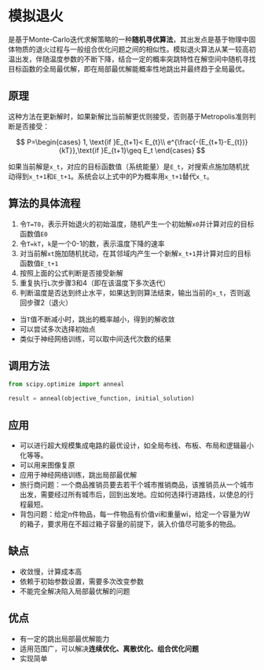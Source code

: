 # 模拟退火
是基于Monte-Carlo迭代求解策略的一种**随机寻优算法**，其出发点是基于物理中固体物质的退火过程与一般组合优化问题之间的相似性。模拟退火算法从某一较高初温出发，伴随温度参数的不断下降，结合一定的概率突跳特性在解空间中随机寻找目标函数的全局最优解，即在局部最优解能概率性地跳出并最终趋于全局最优。

## 原理
这种方法在更新解时，如果新解比当前解更优则接受，否则基于Metropolis准则判断是否接受：

$$
P=\begin{cases}
    1, \text{if }E_{t+1}< E_{t}\\
    e^{\frac{-(E_{t+1}-E_{t})}{kT}},\text{if }E_{t+1}\geq E_t
\end{cases}
$$

如果当前解是`x_t`，对应的目标函数值（系统能量）是`E_t`，对搜索点施加随机扰动得到`x_t+1`和`E_t+1`。系统会以上式中的P为概率用`x_t+1`替代`x_t`。

## 算法的具体流程
1. 令`T=T0`，表示开始退火的初始温度，随机产生一个初始解`x0`并计算对应的目标函数值`E0`
2. 令`T=kT`，`k`是一个0-1的数，表示温度下降的速率
3. 对当前解`xt`施加随机扰动，在其邻域内产生一个新解`x_t+1`并计算对应的目标函数值`E_t+1`
4. 按照上面的公式判断是否接受新解
5. 重复执行`L`次步骤3和4（即在该温度下多次迭代）
6. 判断温度是否达到终止水平，如果达到则算法结束，输出当前的`x_t`，否则返回步骤2（退火）

- 当`T`值不断减小时，跳出的概率越小，得到的解收敛
- 可以尝试多次选择初始点
- 类似于神经网络训练，可以取中间迭代次数的结果

## 调用方法
```python
from scipy.optimize import anneal

result = anneal(objective_function, initial_solution)
```

## 应用
- 可以进行超大规模集成电路的最优设计，如全局布线、布板、布局和逻辑最小化等等。
- 可以用来图像复原
- 应用于神经网络训练，跳出局部最优解
- 旅行商问题：一个商品推销员要去若干个城市推销商品，该推销员从一个城市出发，需要经过所有城市后，回到出发地。应如何选择行进路线，以使总的行程最短。
- 背包问题：给定n件物品，每一件物品有价值vi和重量wi，给定一个容量为W的箱子，要求用在不超过箱子容量的前提下，装入价值尽可能多的物品。

## 缺点
- 收敛慢，计算成本高
- 依赖于初始参数设置，需要多次改变参数
- 不能完全解决陷入局部最优解的问题

## 优点
- 有一定的跳出局部最优解能力
- 适用范围广，可以解决**连续优化、离散优化、组合优化问题**
- 实现简单
